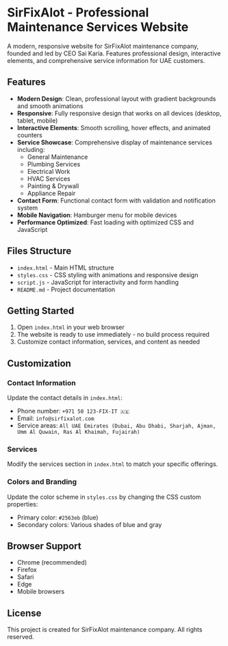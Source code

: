 # SirFixAlot - Professional Maintenance Services Website

A modern, responsive website for SirFixAlot maintenance company, founded and led by CEO Sai Karia. Features professional design, interactive elements, and comprehensive service information for UAE customers.

## Features

- **Modern Design**: Clean, professional layout with gradient backgrounds and smooth animations
- **Responsive**: Fully responsive design that works on all devices (desktop, tablet, mobile)
- **Interactive Elements**: Smooth scrolling, hover effects, and animated counters
- **Service Showcase**: Comprehensive display of maintenance services including:
  - General Maintenance
  - Plumbing Services
  - Electrical Work
  - HVAC Services
  - Painting & Drywall
  - Appliance Repair
- **Contact Form**: Functional contact form with validation and notification system
- **Mobile Navigation**: Hamburger menu for mobile devices
- **Performance Optimized**: Fast loading with optimized CSS and JavaScript

## Files Structure

- `index.html` - Main HTML structure
- `styles.css` - CSS styling with animations and responsive design
- `script.js` - JavaScript for interactivity and form handling
- `README.md` - Project documentation

## Getting Started

1. Open `index.html` in your web browser
2. The website is ready to use immediately - no build process required
3. Customize contact information, services, and content as needed

## Customization

### Contact Information
Update the contact details in `index.html`:
- Phone number: `+971 50 123-FIX-IT 🇦🇪`
- Email: `info@sirfixalot.com`
- Service areas: `All UAE Emirates (Dubai, Abu Dhabi, Sharjah, Ajman, Umm Al Quwain, Ras Al Khaimah, Fujairah)`

### Services
Modify the services section in `index.html` to match your specific offerings.

### Colors and Branding
Update the color scheme in `styles.css` by changing the CSS custom properties:
- Primary color: `#2563eb` (blue)
- Secondary colors: Various shades of blue and gray

## Browser Support

- Chrome (recommended)
- Firefox
- Safari
- Edge
- Mobile browsers

## License

This project is created for SirFixAlot maintenance company. All rights reserved.
